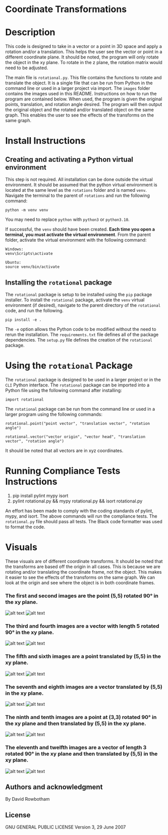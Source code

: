 
# Coordinate Transformations

# Description
This code is designed to take in a vector or a point in 3D space and apply a rotation and/or a translation. This helps the user see the vector or point in a different coordinate plane. It should be noted, the program will only rotate the object in the xy plane. To rotate in the z plane, the rotation matrix would need to be adjusted.

The main file is `rotational.py`. This file contains the functions to rotate and translate the object. It is a single file that can be run from Python in the command line or used in a larger project via import. The `images` folder contains the images used in this README. Instructions on how to run the program are contained below. When used, the program is given the original points, translation, and rotation angle desired. The program will then output the original object and the rotated and/or translated object on the same graph. This enables the user to see the effects of the transforms on the same graph.

# Install Instructions
## Creating and activating a Python virtual environment
This step is not required. All installation can be done outside the virtual environment. It should be assumed that the python virtual environment is located at the same level as the `rotations` folder and is named `venv`. Navigate the terminal to the parent of `rotations` and run the following command:

```
python -m venv venv
```
You may need to replace `python` with `python3` or `python3.10`.

If successful, the `venv` should have been created. **Each time you open a terminal, you must activate the virtual environment**. From the parent folder, activate the virtual environment with the following command:

```
Windows:
venv\Scripts\activate

Ubuntu:
source venv/bin/activate
```

## Installing the `rotational` package
The `rotational` package is setup to be installed using the `pip` package installer. To install the `rotational` package, activate the `venv` virtual environment (if desired), navigate to the parent directory of the `rotational` code, and run the following.
```
pip install -e .
```
The `-e` option allows the Python code to be modified without the need to rerun the installation. The `requirements.txt` file defines all of the package dependencies. The `setup.py` file defines the creation of the `rotational` package.

# Using the `rotational` Package
The `rotational` package is designed to be used in a larger project or in the `CLI` Python interface. The `rotational` package can be imported into a Python file using the following command after installing:
```
import rotational
```
The `rotational` package can be run from the command line or used in a larger program using the following commands:
```
rotational.point("point vector", "translation vector", "rotation angle")

rotational.vector("vector origin", "vector head", "translation vector", "rotation angle")
```
It should be noted that all vectors are in xyz coordinates. 

# Running Compliance Tests Instructions
1. pip install pylint mypy isort 
2. pylint rotational.py && mypy rotational.py && isort rotational.py

An effort has been made to comply with the coding standards of pylint, mypy, and isort. The above commands will run the compliance tests. The `rotational.py` file should pass all tests. The Black code formatter was used to format the code.

# Visuals
These visuals are of different coordinate transforms. It should be noted that the transforms are based off the origin in all cases. This is because we are rotating and/or translating the coordinate frame, not the object. This makes it easier to see the effects of the transforms on the same graph. We can look at the origin and see where the object is in both coordinate frames. 

### The first and second images are the point (5,5) rotated 90&deg; in the xy plane.<br>

![alt text](images/p90.png "1. A point rotated 90&deg;")
![alt text](images/p90t.png "2. A point rotated 90&deg; in the xy plane")

### The third and fourth images are a vector with length 5 rotated 90&deg; in the xy plane.<br>

![alt text](images/v90.png "3. A vector rotated 90&deg;")
![alt text](images/v90t.png "4. A vector rotated 90&deg; in the xy plane")

### The fifth and sixth images are a point translated by (5,5) in the xy plane.<br>

![alt text](images/pt.png "5. A point translated by (5,5) in the xy plane")
![alt text](images/ptt.png "6. A point translated by (5,5) in the xy plane")

### The seventh and eighth images are a vector translated by (5,5) in the xy plane.<br>

![alt text](images/vt.png "7. A vector translated by (5,5) in the xy plane")
![alt text](images/vtt.png "8. A vector translated by (5,5) in the xy plane")

### The ninth and tenth images are a point at (3,3) rotated 90&deg; in the xy plane and then translated by (5,5) in the xy plane.<br>

![alt text](images/fp.png "9. A point rotated 90&deg; in the xy plane and then translated by (5,5) in the xy plane")
![alt text](images/fpt.png "10. A point rotated 90&deg; in the xy plane and then translated by (5,5) in the xy plane")

### The eleventh and twelfth images are a vector of length 3 rotated 90&deg; in the xy plane and then translated by (5,5) in the xy plane.<br>

![alt text](images/vf.png "11. A vector rotated 90&deg; in the xy plane and then translated by (5,5) in the xy plane")
![alt text](images/vft.png "12. A vector rotated 90&deg; in the xy plane and then translated by (5,5) in the xy plane")


## Authors and acknowledgment
By David Rowbotham

## License
GNU GENERAL PUBLIC LICENSE
Version 3, 29 June 2007
 

